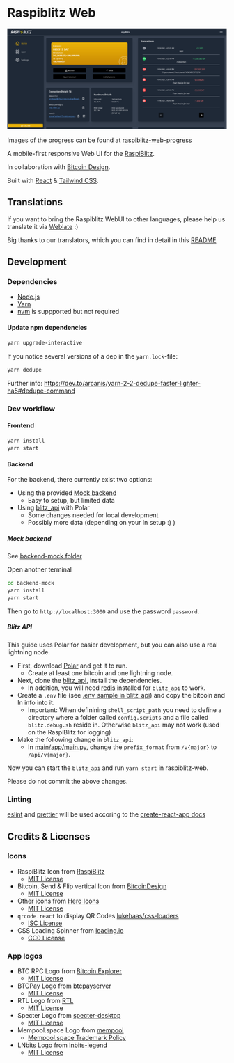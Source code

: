 # Raspiblitz Web

![Raspiblitz Dashboard](preview.png)

Images of the progress can be found at [raspiblitz-web-progress](https://github.com/cstenglein/raspiblitz-web-progress)

A mobile-first responsive Web UI for the [RaspiBlitz](https://github.com/rootzoll/raspiblitz).

In collaboration with [Bitcoin Design](https://bitcoin.design/).

Built with [React](https://reactjs.org/) & [Tailwind CSS](https://tailwindcss.com/).

## Translations

If you want to bring the Raspiblitz WebUI to other languages, please help us translate it via [Weblate](https://hosted.weblate.org/projects/raspiblitz-web/translations/) :)

Big thanks to our translators, which you can find in detail in this [README](src/i18n/README.md)

## Development

### Dependencies

- [Node.js](https://nodejs.org/en/download/)
- [Yarn](https://classic.yarnpkg.com/en/docs/install/)
- [nvm](https://github.com/nvm-sh/nvm#intro) is suppported but not required

#### Update npm dependencies

```sh
yarn upgrade-interactive
```

If you notice several versions of a dep in the `yarn.lock`-file:

```sh
yarn dedupe
```

Further info: https://dev.to/arcanis/yarn-2-2-dedupe-faster-lighter-ha5#dedupe-command

### Dev workflow

#### Frontend

```sh
yarn install
yarn start
```

#### Backend

For the backend, there currently exist two options:

- Using the provided [Mock backend](#mock-backend)
  - Easy to setup, but limited data
- Using [blitz_api](#blitz-api) with Polar
  - Some changes needed for local development
  - Possibly more data (depending on your ln setup :) )

##### Mock backend

See [backend-mock folder](./backend-mock)

Open another terminal

```sh
cd backend-mock
yarn install
yarn start
```

Then go to `http://localhost:3000` and use the password `password`.

##### Blitz API

This guide uses Polar for easier development, but you can also use a real lightning node.

- First, download [Polar](https://lightningpolar.com/) and get it to run.
  - Create at least one bitcoin and one lightning node.
- Next, clone the [blitz_api](https://github.com/fusion44/blitz_api), install the dependencies.
  - In addition, you will need [redis](https://redis.io/) installed for `blitz_api` to work.
- Create a `.env` file (see [.env_sample in blitz_api](https://github.com/fusion44/blitz_api/blob/main/.env_sample)) and copy the bitcoin and ln info into it.
  - Important: When definining `shell_script_path` you need to define a directory where a folder called `config.scripts` and a file called `blitz.debug.sh` reside in. Otherwise `blitz_api` may not work (used on the RaspiBlitz for logging)
- Make the following change in `blitz_api`:
  - In [main/app/main.py](https://github.com/fusion44/blitz_api/blob/main/app/main.py#L48), change the `prefix_format` from `/v{major}` to `/api/v{major}`.

Now you can start the `blitz_api` and run `yarn start` in raspiblitz-web.

Please do not commit the above changes.

### Linting

[eslint](https://eslint.org) and [prettier](https://prettier.io) will be used accoring to the [create-react-app docs](https://create-react-app.dev/docs/setting-up-your-editor)

## Credits & Licenses

### Icons

- RaspiBlitz Icon from [RaspiBlitz](https://github.com/rootzoll/raspiblitz)
  - [MIT License](https://github.com/rootzoll/raspiblitz/blob/v1.7/LICENSE)
- Bitcoin, Send & Flip vertical Icon from [BitcoinDesign](https://github.com/bitcoindesign/bitcoin-icons)
  - [MIT License](https://github.com/BitcoinDesign/Bitcoin-Icons/blob/main/LICENSE)
- Other icons from [Hero Icons](https://heroicons.com/)
  - [MIT License](https://github.com/tailwindlabs/heroicons/blob/master/LICENSE)
- `qrcode.react` to display QR Codes [lukehaas/css-loaders](https://github.com/zpao/qrcode.react)
  - [ISC License](https://github.com/zpao/qrcode.react/blob/master/LICENSE)
- CSS Loading Spinner from [loading.io](https://loading.io/css/)
  - [CC0 License](https://loading.io/css/)

### App logos

- BTC RPC Logo from [Bitcoin Explorer](https://bitcoinexplorer.org)
  - [MIT License](https://github.com/janoside/btc-rpc-explorer)
- BTCPay Logo from [btcpayserver](https://github.com/btcpayserver/btcpayserver)
  - [MIT License](https://github.com/btcpayserver/btcpayserver/blob/master/LICENSE)
- RTL Logo from [RTL](https://github.com/Ride-The-Lightning/RTL)
  - [MIT License](https://github.com/Ride-The-Lightning/RTL/blob/master/LICENSE)
- Specter Logo from [specter-desktop](https://github.com/cryptoadvance/specter-desktop)
  - [MIT License](https://github.com/cryptoadvance/specter-desktop/blob/master/LICENSE)
- Mempool.space Logo from [mempool](https://github.com/mempool/mempool)
  - [Mempool.space Trademark Policy](https://mempool.space/trademark-policy)
- LNbits Logo from [lnbits-legend](https://github.com/lnbits/lnbits-legend)
  - [MIT License](https://github.com/lnbits/lnbits-legend/blob/master/LICENSE)
